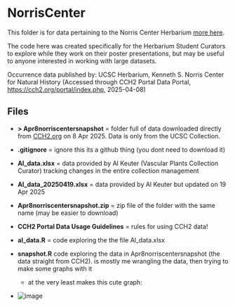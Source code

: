 # NorrisCenter

This folder is for data pertaining to the Norris Center Herbarium [more here](https://norriscenter.ucsc.edu/collections/).

The code here was created specifically for the Herbarium Student Curators to explore while they work on their poster presentations, but may be useful to anyone interested in working with large datasets.

Occurrence data published by: UCSC Herbarium, Kenneth S. Norris Center for Natural History (Accessed through
CCH2 Portal Data Portal, https://cch2.org/portal/index.php, 2025-04-08)

## Files

- **> Apr8norriscentersnapshot** = folder full of data downloaded directly from [CCH2.org](https://www.cch2.org/portal/collections/search/index.php) on 8 Apr 2025. Data is only from the UCSC Collection.

- **.gitignore** = ignore this its a github thing (you dont need to download it)

- **Al_data.xlsx** = data provided by Al Keuter (Vascular Plants Collection Curator) tracking changes in the entire collection management

- **Al_data_20250419.xlsx** = data provided by Al Keuter but updated on 19 Apr 2025

- **Apr8norriscentersnapshot.zip** = zip file of the folder with the same name (may be easier to download)

- **CCH2 Portal Data Usage Guidelines** = rules for using CCH2 data!

- **al_data.R** = code exploring the the file Al_data.xlsx

- **snapshot.R** code exploring the data in Apr8norriscentersnapshot (the data straight from CCH2). is mostly me wrangling the data, then trying to make some graphs with it

    - at the very least makes this cute graph:
- ![image](https://github.com/user-attachments/assets/d944309a-9342-4d7f-91a9-692150f56ab2)
